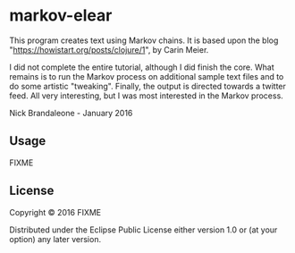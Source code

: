 # markov-elear

This program creates text using Markov chains.
It is based upon the blog "https://howistart.org/posts/clojure/1",
by Carin Meier.

I did not complete the entire tutorial, although
I did finish the core.  What remains is to run
the Markov process on additional sample text files
and to do some artistic "tweaking". Finally, the
output is directed towards a twitter feed.  All very
interesting, but I was most interested in the Markov process.

Nick Brandaleone - January 2016

## Usage

FIXME

## License

Copyright © 2016 FIXME

Distributed under the Eclipse Public License either version 1.0 or (at
your option) any later version.
